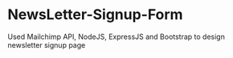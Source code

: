 # NewsLetter-Signup-Form
Used Mailchimp API, NodeJS, ExpressJS and Bootstrap to design newsletter signup page
